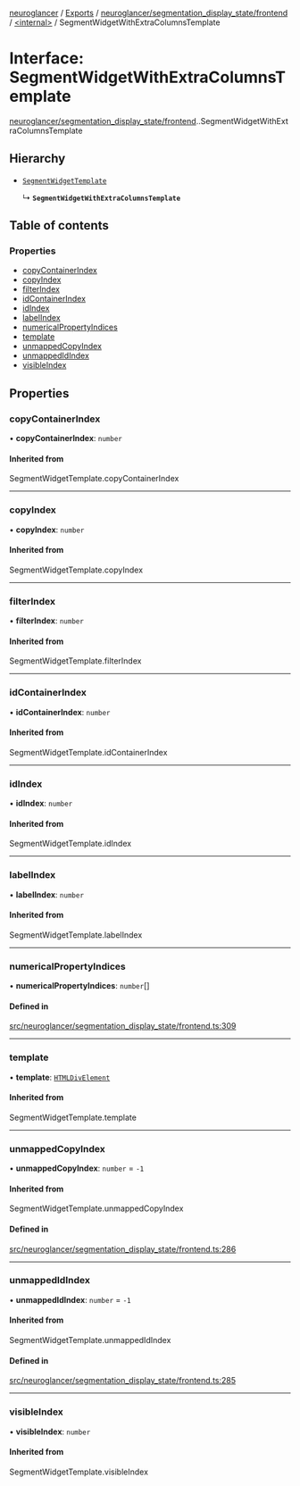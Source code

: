 [neuroglancer](../README.md) / [Exports](../modules.md) / [neuroglancer/segmentation\_display\_state/frontend](../modules/neuroglancer_segmentation_display_state_frontend.md) / [<internal\>](../modules/neuroglancer_segmentation_display_state_frontend._internal_.md) / SegmentWidgetWithExtraColumnsTemplate

# Interface: SegmentWidgetWithExtraColumnsTemplate

[neuroglancer/segmentation_display_state/frontend](../modules/neuroglancer_segmentation_display_state_frontend.md).[<internal>](../modules/neuroglancer_segmentation_display_state_frontend._internal_.md).SegmentWidgetWithExtraColumnsTemplate

## Hierarchy

- [`SegmentWidgetTemplate`](../modules/neuroglancer_segmentation_display_state_frontend.md#segmentwidgettemplate)

  ↳ **`SegmentWidgetWithExtraColumnsTemplate`**

## Table of contents

### Properties

- [copyContainerIndex](neuroglancer_segmentation_display_state_frontend._internal_.SegmentWidgetWithExtraColumnsTemplate.md#copycontainerindex)
- [copyIndex](neuroglancer_segmentation_display_state_frontend._internal_.SegmentWidgetWithExtraColumnsTemplate.md#copyindex)
- [filterIndex](neuroglancer_segmentation_display_state_frontend._internal_.SegmentWidgetWithExtraColumnsTemplate.md#filterindex)
- [idContainerIndex](neuroglancer_segmentation_display_state_frontend._internal_.SegmentWidgetWithExtraColumnsTemplate.md#idcontainerindex)
- [idIndex](neuroglancer_segmentation_display_state_frontend._internal_.SegmentWidgetWithExtraColumnsTemplate.md#idindex)
- [labelIndex](neuroglancer_segmentation_display_state_frontend._internal_.SegmentWidgetWithExtraColumnsTemplate.md#labelindex)
- [numericalPropertyIndices](neuroglancer_segmentation_display_state_frontend._internal_.SegmentWidgetWithExtraColumnsTemplate.md#numericalpropertyindices)
- [template](neuroglancer_segmentation_display_state_frontend._internal_.SegmentWidgetWithExtraColumnsTemplate.md#template)
- [unmappedCopyIndex](neuroglancer_segmentation_display_state_frontend._internal_.SegmentWidgetWithExtraColumnsTemplate.md#unmappedcopyindex)
- [unmappedIdIndex](neuroglancer_segmentation_display_state_frontend._internal_.SegmentWidgetWithExtraColumnsTemplate.md#unmappedidindex)
- [visibleIndex](neuroglancer_segmentation_display_state_frontend._internal_.SegmentWidgetWithExtraColumnsTemplate.md#visibleindex)

## Properties

### copyContainerIndex

• **copyContainerIndex**: `number`

#### Inherited from

SegmentWidgetTemplate.copyContainerIndex

___

### copyIndex

• **copyIndex**: `number`

#### Inherited from

SegmentWidgetTemplate.copyIndex

___

### filterIndex

• **filterIndex**: `number`

#### Inherited from

SegmentWidgetTemplate.filterIndex

___

### idContainerIndex

• **idContainerIndex**: `number`

#### Inherited from

SegmentWidgetTemplate.idContainerIndex

___

### idIndex

• **idIndex**: `number`

#### Inherited from

SegmentWidgetTemplate.idIndex

___

### labelIndex

• **labelIndex**: `number`

#### Inherited from

SegmentWidgetTemplate.labelIndex

___

### numericalPropertyIndices

• **numericalPropertyIndices**: `number`[]

#### Defined in

[src/neuroglancer/segmentation_display_state/frontend.ts:309](https://github.com/ActiveBrainAtlas2/neuroglancer/blob/034b457d/src/neuroglancer/segmentation_display_state/frontend.ts#L309)

___

### template

• **template**: [`HTMLDivElement`](../modules/main_module._internal_.md#htmldivelement)

#### Inherited from

SegmentWidgetTemplate.template

___

### unmappedCopyIndex

• **unmappedCopyIndex**: `number` = `-1`

#### Inherited from

SegmentWidgetTemplate.unmappedCopyIndex

#### Defined in

[src/neuroglancer/segmentation_display_state/frontend.ts:286](https://github.com/ActiveBrainAtlas2/neuroglancer/blob/034b457d/src/neuroglancer/segmentation_display_state/frontend.ts#L286)

___

### unmappedIdIndex

• **unmappedIdIndex**: `number` = `-1`

#### Inherited from

SegmentWidgetTemplate.unmappedIdIndex

#### Defined in

[src/neuroglancer/segmentation_display_state/frontend.ts:285](https://github.com/ActiveBrainAtlas2/neuroglancer/blob/034b457d/src/neuroglancer/segmentation_display_state/frontend.ts#L285)

___

### visibleIndex

• **visibleIndex**: `number`

#### Inherited from

SegmentWidgetTemplate.visibleIndex
